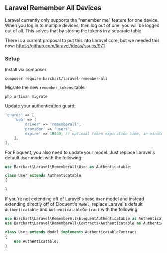 ## Laravel Remember All Devices
Laravel currently only supports the "remember me" feature for one device. When you log in to multiple devices, then log out of one, you will be logged out of all. This solves that by storing the tokens in a separate table.

There is a current proposal to put this into Laravel core, but we needed this now: https://github.com/laravel/ideas/issues/971

### Setup
Install via composer:
```
composer require barchart/laravel-remember-all
```

Migrate the new `remember_tokens` table:
```
php artisan migrate
```

Update your authentication guard:
```php
'guards' => [
    'web' => [
        'driver' => 'rememberall',
        'provider' => 'users',
        'expire' => 10080, // optional token expiration time, in minutes (7 days is the default)
    ],
],
```

For Eloquent, you also need to update your model. Just replace Laravel's default `User` model with the following:
```php
use Barchart\Laravel\RememberAll\User as Authenticatable;

class User extends Authenticatable
{

}
```

If you're not extending off of Laravel's base `User` model and instead extending directly off of Eloquent's `Model`, replace Laravel's default `Authenticatable` and `AuthenticatableContract` with the following:
```php
use Barchart\Laravel\RememberAll\EloquentAuthenticatable as Authenticatable;
use Barchart\Laravel\RememberAll\Contracts\Authenticatable as AuthenticatableContract;

class User extends Model implements AuthenticatableContract
{
    use Authenticatable;
}
```
